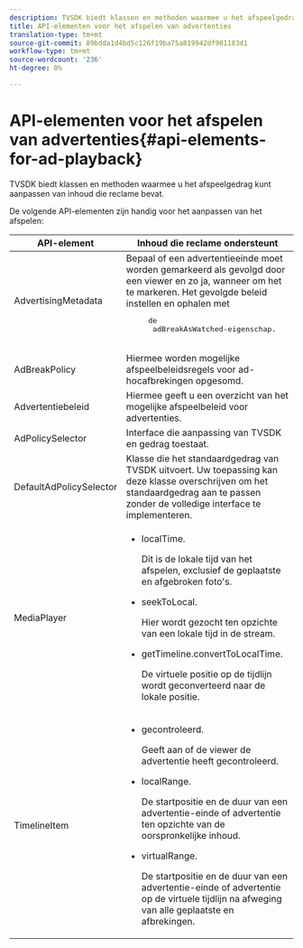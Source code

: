 ```yaml
---
description: TVSDK biedt klassen en methoden waarmee u het afspeelgedrag kunt aanpassen van inhoud die reclame bevat.
title: API-elementen voor het afspelen van advertenties
translation-type: tm+mt
source-git-commit: 89bdda1d4bd5c126f19ba75a819942df901183d1
workflow-type: tm+mt
source-wordcount: '236'
ht-degree: 0%

---
```



# API-elementen voor het afspelen van advertenties{#api-elements-for-ad-playback}

TVSDK biedt klassen en methoden waarmee u het afspeelgedrag kunt aanpassen van inhoud die reclame bevat.

De volgende API-elementen zijn handig voor het aanpassen van het afspelen:

<table id="table_B07E373B9D2B425AB36466B1D42411AD"> 
 <thead> 
  <tr> 
   <th colname="col1" class="entry"> API-element </th> 
   <th colname="col2" class="entry"> Inhoud die reclame ondersteunt </th> 
  </tr> 
 </thead>
 <tbody> 
  <tr> 
   <td colname="col1"><span class="codeph"> AdvertisingMetadata</span> </td> 
   <td colname="col2">Bepaal of een advertentieeinde moet worden gemarkeerd als gevolgd door een viewer en zo ja, wanneer om het te markeren. Het gevolgde beleid instellen en ophalen met 
    <pre>
     de 
     <span class="codeph"> adBreakAsWatched</span>-eigenschap.
    </pre> </td> 
  </tr> 
  <tr> 
   <td colname="col1"><span class="codeph"> AdBreakPolicy</span> </td> 
   <td colname="col2"> Hiermee worden mogelijke afspeelbeleidsregels voor ad-hocafbrekingen opgesomd. </td> 
  </tr> 
  <tr> 
   <td colname="col1"><span class="codeph"> Advertentiebeleid</span> </td> 
   <td colname="col2"> Hiermee geeft u een overzicht van het mogelijke afspeelbeleid voor advertenties. </td> 
  </tr> 
  <tr> 
   <td colname="col1"><span class="codeph"> AdPolicySelector</span> </td> 
   <td colname="col2"> Interface die aanpassing van TVSDK en gedrag toestaat. </td> 
  </tr> 
  <tr> 
   <td colname="col1"><span class="codeph"> DefaultAdPolicySelector</span> </td> 
   <td colname="col2"> Klasse die het standaardgedrag van TVSDK uitvoert. Uw toepassing kan deze klasse overschrijven om het standaardgedrag aan te passen zonder de volledige interface te implementeren. </td> 
  </tr> 
  <tr> 
   <td colname="col1"> <span class="codeph"> MediaPlayer</span> </td> 
   <td colname="col2"> 
    <ul id="ul_37700A741403448A8760FDDA68B099AA"> 
     <li id="li_B465170D449E49489C5924572BEEB4A5"><span class="codeph"> localTime</span>. <p>Dit is de lokale tijd van het afspelen, exclusief de geplaatste en afgebroken foto's. </p> </li> 
     <li id="li_D9D68CF428904BB2B84E1BCE828A90DC"> <span class="codeph"> seekToLocal</span>. <p>Hier wordt gezocht ten opzichte van een lokale tijd in de stream. </p> </li> 
     <li id="li_9DBCA75537DC4824AA66B53A3FA28812"><span class="codeph"> getTimeline.convertToLocalTime</span>. <p>De virtuele positie op de tijdlijn wordt geconverteerd naar de lokale positie. </p> </li> 
    </ul> </td> 
  </tr> 
  <tr> 
   <td colname="col1"> <span class="codeph"> TimelineItem</span> </td> 
   <td colname="col2"> 
    <ul id="ul_99AD34F823DB4F10937EE39DAD0C0B72"> 
     <li id="li_87E2DA15ECE74CFE9C9FBBE8F4B62440"><span class="codeph"> gecontroleerd</span>. <p>Geeft aan of de viewer de advertentie heeft gecontroleerd. </p> </li> 
     <li id="li_A9E5A9CF701C48BC94C93F28C114778D"><span class="codeph"> localRange</span>. <p>De startpositie en de duur van een advertentie-einde of advertentie ten opzichte van de oorspronkelijke inhoud. </p> </li> 
     <li id="li_070BDA0BF4184863AF44652BD5A0CCEC"><span class="codeph"> virtualRange</span>. <p>De startpositie en de duur van een advertentie-einde of advertentie op de virtuele tijdlijn na afweging van alle geplaatste en afbrekingen. </p> </li> 
    </ul> </td> 
  </tr> 
 </tbody> 
</table>

